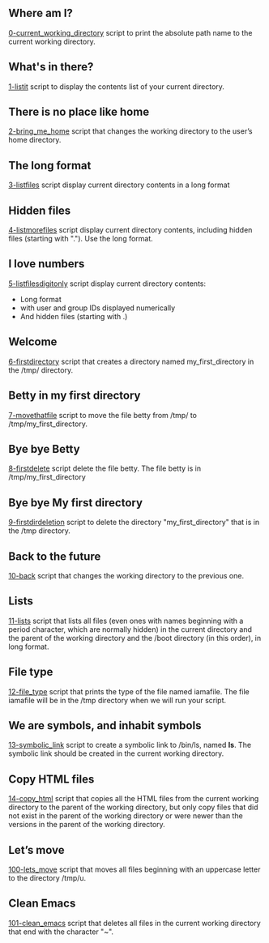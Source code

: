 ## Where am I?
[0-current_working_directory](./0-current_working_directory) script to print the absolute path name to the current working directory.
## What's in there?
[1-listit](./1-listit) script to display the contents list of your current directory.
## There is no place like home
[2-bring_me_home](./2-bring_me_home) script that changes the working directory to the user’s home directory.
## The long format
[3-listfiles](./3-listfiles) script display current directory contents in a long format
## Hidden files
[4-listmorefiles](./4-listmorefiles) script display current directory contents, including hidden files (starting with "."). Use the long format.
## I love numbers
[5-listfilesdigitonly](./5-listfilesdigitonly) script display current directory contents:
- Long format
- with user and group IDs displayed numerically
- And hidden files (starting with .)
## Welcome
[6-firstdirectory](./6-firstdirectory) script that creates a directory named my_first_directory in the /tmp/ directory.
## Betty in my first directory
[7-movethatfile](./7-movethatfile) script to move the file betty from /tmp/ to /tmp/my_first_directory.
## Bye bye Betty
[8-firstdelete](./8-firstdelete) script delete the file betty. The file betty is in /tmp/my_first_directory
## Bye bye My first directory
[9-firstdirdeletion](./9-firstdirdeletion) script to delete the directory "my_first_directory" that is in the /tmp directory.
## Back to the future
[10-back](./10-back) script that changes the working directory to the previous one.
## Lists
[11-lists](./11-lists) script that lists all files (even ones with names beginning with a period character, which are normally hidden) in the current directory and the parent of the working directory and the /boot directory (in this order), in long format.
## File type
[12-file_type](./12-file_type) script that prints the type of the file named iamafile. The file iamafile will be in the /tmp directory when we will run your script.
## We are symbols, and inhabit symbols
[13-symbolic_link](./13-symbolic_link) script to create a symbolic link to /bin/ls, named __ls__. The symbolic link should be created in the current working directory.
## Copy HTML files
[14-copy_html](./14-copy_html) script that copies all the HTML files from the current working directory to the parent of the working directory, but only copy files that did not exist in the parent of the working directory or were newer than the versions in the parent of the working directory.
## Let’s move
[100-lets_move](./100-lets_move) script that moves all files beginning with an uppercase letter to the directory /tmp/u.
## Clean Emacs
[101-clean_emacs](./101-clean_emacs) script that deletes all files in the current working directory that end with the character "~".